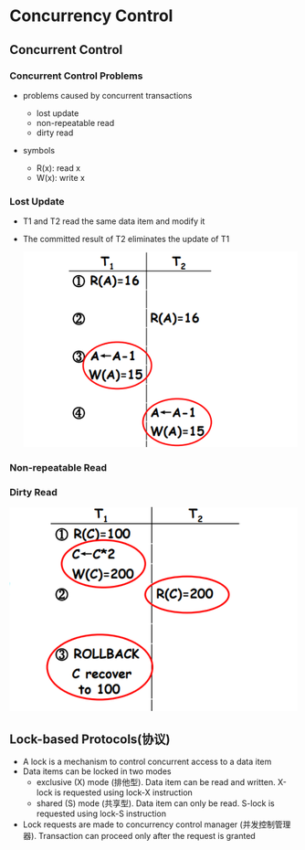 # Concurrency Control

## Concurrent Control

### Concurrent Control Problems

* problems caused by concurrent transactions
  * lost update
  * non-repeatable read
  * dirty read

* symbols
  * R(x): read x
  * W(x): write x

### Lost Update

* T1 and T2 read the same data item and modify it
* The committed result of T2 eliminates the update of T1

    ![1](pictures/12.1.png)

### Non-repeatable Read

### Dirty Read

![2](pictures/12.2.png)

## Lock-based Protocols(协议)

* A lock is a mechanism to control concurrent access to a data item
* Data items can be locked in two modes
  * exclusive (X) mode (排他型). Data item can be read and written. X-lock is requested using lock-X instruction
  * shared (S) mode (共享型). Data item can only be read. S-lock is requested using lock-S instruction
* Lock requests are made to concurrency control manager (并发控制管理器). Transaction can proceed only after the request is granted

